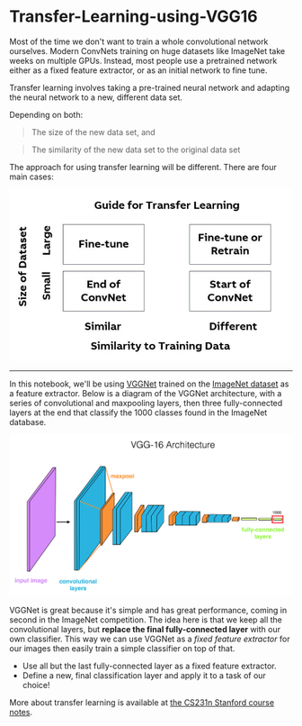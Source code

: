 # Transfer-Learning-using-VGG16

Most of the time we don't want to train a whole convolutional network ourselves. Modern ConvNets training on huge datasets like ImageNet take weeks on multiple GPUs.
Instead, most people use a pretrained network either as a fixed feature extractor, or as an initial network to fine tune.

Transfer learning involves taking a pre-trained neural network and adapting the neural network to a new, different data set.

Depending on both:

> The size of the new data set, and

> The similarity of the new data set to the original data set

The approach for using transfer learning will be different. There are four main cases:

![alt text](https://github.com/Yogesh-S/22-Transfer-Learning-using-VGG16-for-Flower-Image-Classification/blob/main/TransferLearning.JPG?raw=true)

---
In this notebook, we'll be using [VGGNet](https://arxiv.org/pdf/1409.1556.pdf) trained on the [ImageNet dataset](http://www.image-net.org/) as a feature extractor. Below is a diagram of the VGGNet architecture, with a series of convolutional and maxpooling layers, then three fully-connected layers at the end that classify the 1000 classes found in the ImageNet database.

![alt text](https://github.com/Yogesh-S/22-Transfer-Learning-using-VGG16-for-Flower-Image-Classification/blob/main/vgg_16_architecture.png?raw=true)

VGGNet is great because it's simple and has great performance, coming in second in the ImageNet competition. The idea here is that we keep all the convolutional layers, but **replace the final fully-connected layer** with our own classifier. This way we can use VGGNet as a _fixed feature extractor_ for our images then easily train a simple classifier on top of that. 
* Use all but the last fully-connected layer as a fixed feature extractor.
* Define a new, final classification layer and apply it to a task of our choice!

More about transfer learning is available at [the CS231n Stanford course notes](http://cs231n.github.io/transfer-learning/).
